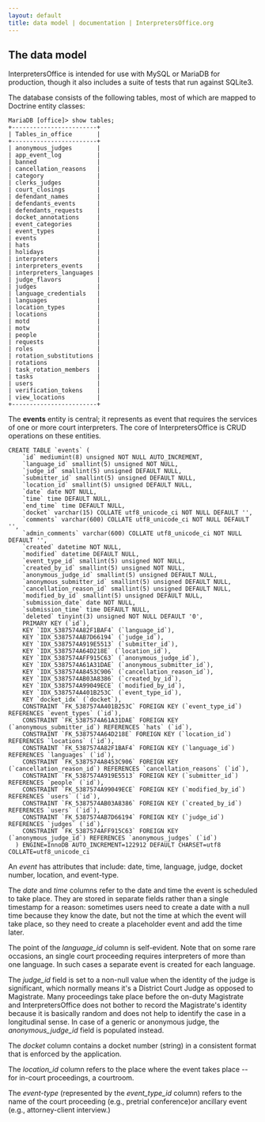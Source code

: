 ```yaml
---
layout: default
title: data model | documentation | InterpretersOffice.org
---
```


<h2>The data model</h2>

<span class="text-monospace">InterpretersOffice</span> is intended for use with MySQL or MariaDB for production,
though it also includes a suite of tests that run against SQLite3.

The database consists of the following tables, most of which are mapped to Doctrine entity classes:

```
MariaDB [office]> show tables;
+------------------------+
| Tables_in_office       |
+------------------------+
| anonymous_judges       |
| app_event_log          |
| banned                 |
| cancellation_reasons   |
| category               |
| clerks_judges          |
| court_closings         |
| defendant_names        |
| defendants_events      |
| defendants_requests    |
| docket_annotations     |
| event_categories       |
| event_types            |
| events                 |
| hats                   |
| holidays               |
| interpreters           |
| interpreters_events    |
| interpreters_languages |
| judge_flavors          |
| judges                 |
| language_credentials   |
| languages              |
| location_types         |
| locations              |
| motd                   |
| motw                   |
| people                 |
| requests               |
| roles                  |
| rotation_substitutions |
| rotations              |
| task_rotation_members  |
| tasks                  |
| users                  |
| verification_tokens    |
| view_locations         |
+------------------------+
```

The **events** entity is central; it represents as event that requires the services of one or more 
court interpreters. The core of <span class="text-monospace">InterpretersOffice</span> is CRUD operations 
on these entities.

```
CREATE TABLE `events` (
    `id` mediumint(8) unsigned NOT NULL AUTO_INCREMENT,
    `language_id` smallint(5) unsigned NOT NULL,
    `judge_id` smallint(5) unsigned DEFAULT NULL,
    `submitter_id` smallint(5) unsigned DEFAULT NULL,
    `location_id` smallint(5) unsigned DEFAULT NULL,
    `date` date NOT NULL,
    `time` time DEFAULT NULL,
    `end_time` time DEFAULT NULL,
    `docket` varchar(15) COLLATE utf8_unicode_ci NOT NULL DEFAULT '',
    `comments` varchar(600) COLLATE utf8_unicode_ci NOT NULL DEFAULT '',
    `admin_comments` varchar(600) COLLATE utf8_unicode_ci NOT NULL DEFAULT '',
    `created` datetime NOT NULL,
    `modified` datetime DEFAULT NULL,
    `event_type_id` smallint(5) unsigned NOT NULL,
    `created_by_id` smallint(5) unsigned NOT NULL,
    `anonymous_judge_id` smallint(5) unsigned DEFAULT NULL,
    `anonymous_submitter_id` smallint(5) unsigned DEFAULT NULL,
    `cancellation_reason_id` smallint(5) unsigned DEFAULT NULL,
    `modified_by_id` smallint(5) unsigned DEFAULT NULL,
    `submission_date` date NOT NULL,
    `submission_time` time DEFAULT NULL,
    `deleted` tinyint(3) unsigned NOT NULL DEFAULT '0',
    PRIMARY KEY (`id`),
    KEY `IDX_5387574A82F1BAF4` (`language_id`),
    KEY `IDX_5387574AB7D66194` (`judge_id`),
    KEY `IDX_5387574A919E5513` (`submitter_id`),
    KEY `IDX_5387574A64D218E` (`location_id`),
    KEY `IDX_5387574AFF915C63` (`anonymous_judge_id`),
    KEY `IDX_5387574A61A31DAE` (`anonymous_submitter_id`),
    KEY `IDX_5387574A8453C906` (`cancellation_reason_id`),
    KEY `IDX_5387574AB03A8386` (`created_by_id`),
    KEY `IDX_5387574A99049ECE` (`modified_by_id`),
    KEY `IDX_5387574A401B253C` (`event_type_id`),
    KEY `docket_idx` (`docket`),
    CONSTRAINT `FK_5387574A401B253C` FOREIGN KEY (`event_type_id`) REFERENCES `event_types` (`id`),
    CONSTRAINT `FK_5387574A61A31DAE` FOREIGN KEY (`anonymous_submitter_id`) REFERENCES `hats` (`id`),
    CONSTRAINT `FK_5387574A64D218E` FOREIGN KEY (`location_id`) REFERENCES `locations` (`id`),
    CONSTRAINT `FK_5387574A82F1BAF4` FOREIGN KEY (`language_id`) REFERENCES `languages` (`id`),
    CONSTRAINT `FK_5387574A8453C906` FOREIGN KEY (`cancellation_reason_id`) REFERENCES `cancellation_reasons` (`id`),
    CONSTRAINT `FK_5387574A919E5513` FOREIGN KEY (`submitter_id`) REFERENCES `people` (`id`),
    CONSTRAINT `FK_5387574A99049ECE` FOREIGN KEY (`modified_by_id`) REFERENCES `users` (`id`),
    CONSTRAINT `FK_5387574AB03A8386` FOREIGN KEY (`created_by_id`) REFERENCES `users` (`id`),
    CONSTRAINT `FK_5387574AB7D66194` FOREIGN KEY (`judge_id`) REFERENCES `judges` (`id`),
    CONSTRAINT `FK_5387574AFF915C63` FOREIGN KEY (`anonymous_judge_id`) REFERENCES `anonymous_judges` (`id`)
  ) ENGINE=InnoDB AUTO_INCREMENT=122912 DEFAULT CHARSET=utf8 COLLATE=utf8_unicode_ci
```

An *event* has attributes that include: date, time, language, judge, docket number, location, and event-type. 

The *date* and *time* columns refer to the date and time the event is scheduled to take place. They are stored in separate 
fields rather than a single timestamp for a reason:  sometimes users need to create a date with a null time because they know the date, but not the time at which the event will take place, so 
they need to create a placeholder event and add the time later. 

The point of the *language_id* column is self-evident. Note that on some rare occasions, an single court proceeding requires interpreters of more than one language. 
In such cases a separate event is created for each language.

The *judge_id* field is set to a non-null value when the identity of the judge is significant, which normally means it's 
a District Court Judge as opposed to Magistrate. Many proceedings take place before the on-duty Magistrate and 
<span class="text-monospace">InterpretersOffice</span> does not bother to record the Magistrate's identity because it is 
basically random and does not help to identify the case in a longitudinal sense. In case of a generic or anonymous judge, 
the *anonymous_judge_id* field is populated instead.

The *docket* column contains a docket number (string) in a consistent format that is enforced by the application.

The *location_id* column refers to the place where the event takes place -- for in-court proceedings, a courtroom. 

The *event-type* (represented by the *event_type_id* column) refers to the name of the court proceeding (e.g., pretrial conference)or ancillary event (e.g., 
attorney-client interview.)






